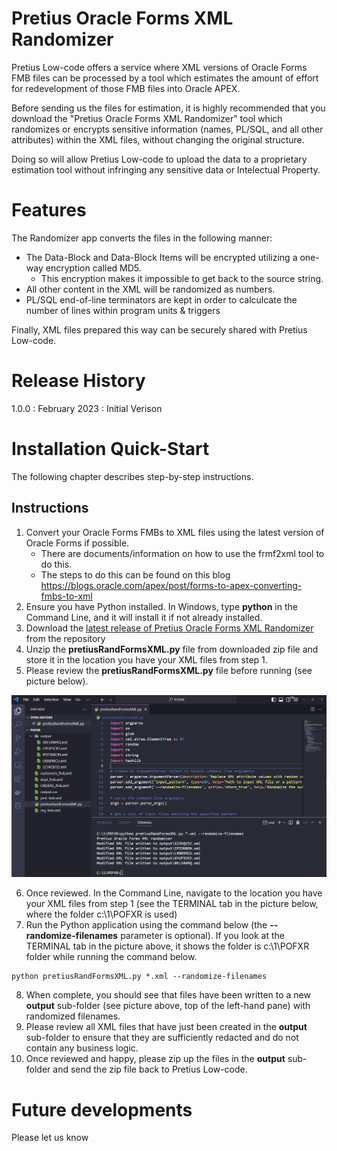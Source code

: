 # Pretius Oracle Forms XML Randomizer

Pretius Low-code offers a service where XML versions of Oracle Forms FMB files can be processed by a tool which estimates the amount of effort for redevelopment of those FMB files into Oracle APEX.

Before sending us the files for estimation, it is highly recommended that you download the "Pretius Oracle Forms XML Randomizer" tool which randomizes or encrypts sensitive information (names, PL/SQL, and all other attributes) within the XML files, without changing the original structure. 

Doing so will allow Pretius Low-code to upload the data to a proprietary estimation tool without infringing any sensitive data or Intelectual Property.

# Features

The Randomizer app converts the files in the following manner:

* The Data-Block and Data-Block Items will be encrypted utilizing a one-way encryption called MD5. 
  * This encryption makes it impossible to get back to the source string.
* All other content in the XML will be randomized as numbers.
* PL/SQL end-of-line terminators are kept in order to calculcate the number of lines within program units & triggers

Finally, XML files prepared this way can be securely shared with Pretius Low-code.

# Release History
1.0.0 : February 2023 : Initial Verison


# Installation Quick-Start
The following chapter describes step-by-step instructions.

## Instructions

1. Convert your Oracle Forms FMBs to XML files using the latest version of Oracle Forms if possible. 
   * There are documents/information on how to use the frmf2xml tool to do this. 
   * The steps to do this can be found on this blog https://blogs.oracle.com/apex/post/forms-to-apex-converting-fmbs-to-xml
2. Ensure you have Python installed. In Windows, type **python** in the Command Line, and it will install it if not already installed.
3. Download the [latest release of Pretius Oracle Forms XML Randomizer](https://github.com/Pretius/pretius-oracle-forms-xml-randomizer/releases) from the repository
4. Unzip the **pretiusRandFormsXML.py** file from downloaded zip file and store it in the location you have your XML files from step 1.
5. Please review the **pretiusRandFormsXML.py** file before running (see picture below).

![Instructional Image](https://raw.githubusercontent.com/Pretius/pretius-oracle-forms-xml-randomizer/master/img/preview.png "Figure 1")

6. Once reviewed. In the Command Line, navigate to the location you have your XML files from step 1 (see the TERMINAL tab in the picture below, where the folder c:\1\POFXR is used)
7. Run the Python application using the command below (the  **--randomize-filenames** parameter is optional). If you look at the TERMINAL tab in the picture above, it shows the folder is c:\1\POFXR folder while running the command below.

``` 
python pretiusRandFormsXML.py *.xml --randomize-filenames
```

8. When complete, you should see that files have been written to a new **output** sub-folder (see picture above, top of the left-hand pane) with randomized filenames.
9. Please review all XML files that have just been created in the **output** sub-folder to ensure that they are sufficiently redacted and do not contain any business logic.
10. Once reviewed and happy, please zip up the files in the **output** sub-folder and send the zip file back to Pretius Low-code.

# Future developments
Please let us know



